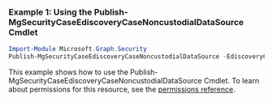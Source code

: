 ### Example 1: Using the Publish-MgSecurityCaseEdiscoveryCaseNoncustodialDataSource Cmdlet
```powershell
Import-Module Microsoft.Graph.Security
Publish-MgSecurityCaseEdiscoveryCaseNoncustodialDataSource -EdiscoveryCaseId $ediscoveryCaseId -EdiscoveryNoncustodialDataSourceId $ediscoveryNoncustodialDataSourceId
```
This example shows how to use the Publish-MgSecurityCaseEdiscoveryCaseNoncustodialDataSource Cmdlet.
To learn about permissions for this resource, see the [permissions reference](/graph/permissions-reference).
